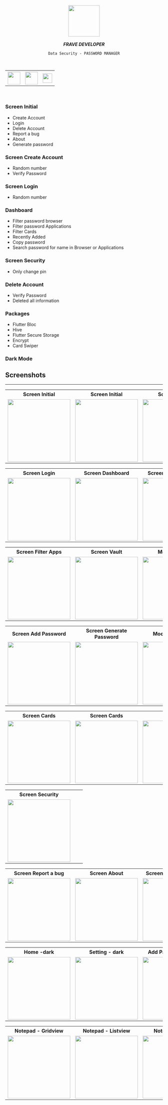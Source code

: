 
<div align="center">

  ### <img src="https://avatars.githubusercontent.com/u/76232843?s=400&u=52234351df87372dea43a90243320f9e6a78e70c&v=4" height="100px"/> 

  ***FRAVE DEVELOPER***
</div>

<div align="center">

    Data Security - PASSWORD MANAGER

</div>

<br>
<table>
    <tr>
        <th style="text-align:center">
            <a href="https://cutt.ly/pckBg9D">
                <img src="https://cdn.svgporn.com/logos/youtube-icon.svg" width="40">
            </a>
        </th>
        <th style="text-align:center">
            <a href="https://www.instagram.com/frave_developer">
                <img src="https://github.com/aritraroy/social-icons/blob/master/instagram-icon.png?raw=true" width="40">
            </a>
        </th>
        <th style="text-align:center">
            <a href="#">
                <img src="https://cdn.svgporn.com/logos/google-gmail.svg" width="30">
            </a>
        </th>
    </tr>
</table>
<br>

### Screen Initial
- Create Account
- Login
- Delete Account
- Report a bug
- About
- Generate password

### Screen Create Account
- Random number
- Verify Password

### Screen Login
- Random number

### Dashboard
- Filter password browser
- Filter password Applications
- Filter Cards
- Recently Added
- Copy password 
- Search password for name in Browser or Applications

### Screen Security
- Only change pin

### Delete Account
- Verify Password
- Deleted all information


### Packages
- Flutter Bloc
- Hive
- Flutter Secure Storage
- Encrypt
- Card Swiper

### Dark Mode

## Screenshots
---

<table >
    <tr>
        <th style="text-align:center">Screen Initial</th>
        <th style="text-align:center">Screen Initial</th>
        <th style="text-align:center">Screen Login</th>
    </tr>
    <tr>
        <td><img src="./screenshots/initial-white.png" alt="" width="200"></td>
        <td><img src="./screenshots/initial-black.png" alt="" width="200"></td>
        <td><img src="./screenshots/login.png" alt="" width="200"></td>
    </tr>
</table>

<table >
    <tr>
        <th style="text-align:center">Screen Login</th>
        <th style="text-align:center">Screen Dashboard</th>
        <th style="text-align:center">Screen Filter Browser</th>
    </tr>
    <tr>
        <td><img src="./screenshots/login.png" alt="" width="200"></td>
        <td><img src="./screenshots/dashboard.png" alt="" width="200"></td>
        <td><img src="./screenshots/filter-password-browser.png" alt="" width="200"></td>
    </tr>
</table>

<table >
    <tr>
        <th style="text-align:center">Screen Filter Apps</th>
        <th style="text-align:center">Screen Vault</th>
        <th style="text-align:center">Modal Added</th>
    </tr>
    <tr>
        <td><img src="./screenshots/filter-password-app.png" alt="" width="200"></td>
        <td><img src="./screenshots/vault.png" alt="" width="200"></td>
        <td><img src="./screenshots/modal-action.png" alt="" width="200"></td>
    </tr>
</table>

<table >
    <tr>
        <th style="text-align:center">Screen Add Password</th>
        <th style="text-align:center">Screen Generate Password</th>
        <th style="text-align:center">Modal Add Cards</th>
    </tr>
    <tr>
        <td><img src="./screenshots/add-password.png" alt="" width="200"></td>
        <td><img src="./screenshots/generate-password-initial.png" alt="" width="200"></td>
        <td><img src="./screenshots/add-card.png" alt="" width="200"></td>
    </tr>
</table>

<table >
    <tr>
        <th style="text-align:center">Screen Cards</th>
        <th style="text-align:center">Screen Cards</th>
        <th style="text-align:center">Settings</th>
    </tr>
    <tr>
        <td><img src="./screenshots/vault-cards.png" alt="" width="200"></td>
        <td><img src="./screenshots/vault-cards-two.png" alt="" width="200"></td>
        <td><img src="./screenshots/settings.png" alt="" width="200"></td>
    </tr>
</table>

<table>
    <tr>
        <th style="text-align:center">Screen Security</th>
        <th style="text-align:center"></th>
        <th style="text-align:center"></th>
    </tr>
    <tr>
        <td><img src="./screenshots/security.png" alt="" width="200"></td>
        <td></td>
        <td></td>
    </tr>
</table>

<table >
    <tr>
        <th style="text-align:center">Screen Report a bug</th>
        <th style="text-align:center">Screen About</th>
        <th style="text-align:center">Screen Delete Account</th>
    </tr>
    <tr>
        <td><img src="./screenshots/bugs.png" alt="" width="200"></td>
        <td><img src="./screenshots/about.png" alt="" width="200"></td>
        <td><img src="./screenshots/delete-account.png" alt="" width="200"></td>
    </tr>
</table>

<table >
    <tr>
        <th style="text-align:center">Home -dark</th>
        <th style="text-align:center">Setting - dark</th>
        <th style="text-align:center">Add Password - dark</th>
    </tr>
    <tr>
        <td><img src="./screenshots/home-dark.png" alt="" width="200"></td>
        <td><img src="./screenshots/setting-dark.png" alt="" width="200"></td>
        <td><img src="./screenshots/add-password-dark.png" alt="" width="200"></td>
    </tr>
</table>

<table >
    <tr>
        <th style="text-align:center">Notepad - Gridview</th>
        <th style="text-align:center">Notepad - Listview</th>
        <th style="text-align:center">Notepad options</th>
    </tr>
    <tr>
        <td><img src="./screenshots/notead-gridview.png" alt="" width="200"></td>
        <td><img src="./screenshots/notepad-listview.png" alt="" width="200"></td>
        <td><img src="./screenshots/notepad-options.png" alt="" width="200"></td>
    </tr>
</table>

